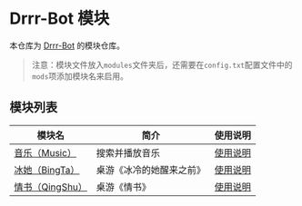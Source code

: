# Drrr-Bot 模块

本仓库为 [Drrr-Bot](https://github.com/stozn/drrr-bot) 的模块仓库。

> 注意：模块文件放入`modules`文件夹后，还需要在`config.txt`配置文件中的`mods`项添加模块名来启用。

## 模块列表

| 模块名                        | 简介                     | 使用说明               |
| ----------------------------- | ------------------------ | ---------------------- |
| [音乐（Music）](Music.py)     | 搜索并播放音乐           | [使用说明](Music.md)   |
| [冰她（BingTa）](BingTa.py)   | 桌游《冰冷的她醒来之前》 | [使用说明](BingTa.md)  |
| [情书（QingShu）](QingShu.py) | 桌游《情书》             | [使用说明](QingShu.md) |

